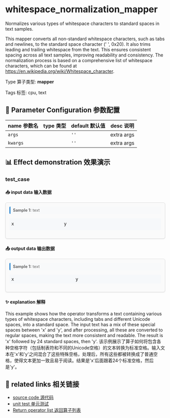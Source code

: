 # whitespace_normalization_mapper

Normalizes various types of whitespace characters to standard spaces in text samples.

This mapper converts all non-standard whitespace characters, such as tabs and newlines,
to the standard space character (' ', 0x20). It also trims leading and trailing
whitespace from the text. This ensures consistent spacing across all text samples,
improving readability and consistency. The normalization process is based on a
comprehensive list of whitespace characters, which can be found at
https://en.wikipedia.org/wiki/Whitespace_character.

Type 算子类型: **mapper**

Tags 标签: cpu, text

## 🔧 Parameter Configuration 参数配置
| name 参数名 | type 类型 | default 默认值 | desc 说明 |
|--------|------|--------|------|
| `args` |  | `''` | extra args |
| `kwargs` |  | `''` | extra args |

## 📊 Effect demonstration 效果演示
### test_case

#### 📥 input data 输入数据
<div class="sample-card" style="border:1px solid #ddd; padding:12px; margin:8px 0; border-radius:6px; background:#fafafa; box-shadow:0 1px 3px rgba(0,0,0,0.1);"><div class="sample-header" style="background:#f8f9fa; padding:4px 8px; margin-bottom:6px; border-radius:3px; font-size:0.9em; color:#666; border-left:3px solid #007acc;"><strong>Sample 1:</strong> text</div><pre style="padding:6px; background:#f6f8fa; border-radius:4px; overflow-x:auto; white-space:pre; word-wrap:normal;">x 	              　​‌‍⁠￼y</pre></div>

#### 📤 output data 输出数据
<div class="sample-card" style="border:1px solid #ddd; padding:12px; margin:8px 0; border-radius:6px; background:#fafafa; box-shadow:0 1px 3px rgba(0,0,0,0.1);"><div class="sample-header" style="background:#f8f9fa; padding:4px 8px; margin-bottom:6px; border-radius:3px; font-size:0.9em; color:#666; border-left:3px solid #007acc;"><strong>Sample 1:</strong> text</div><pre style="padding:6px; background:#f6f8fa; border-radius:4px; overflow-x:auto; white-space:pre; word-wrap:normal;">x                       y</pre></div>

#### ✨ explanation 解释
This example shows how the operator transforms a text containing various types of whitespace characters, including tabs and different Unicode spaces, into a standard space. The input text has a mix of these special spaces between 'x' and 'y', and after processing, all these are converted to regular spaces, making the text more consistent and readable. The result is 'x' followed by 24 standard spaces, then 'y'.
该示例展示了算子如何将包含各种空格字符（包括制表符和不同的Unicode空格）的文本转换为标准空格。输入文本在'x'和'y'之间混合了这些特殊空格，处理后，所有这些都被转换成了普通空格，使得文本更加一致且易于阅读。结果是'x'后面跟着24个标准空格，然后是'y'。


## 🔗 related links 相关链接
- [source code 源代码](../../../data_juicer/ops/mapper/whitespace_normalization_mapper.py)
- [unit test 单元测试](../../../tests/ops/mapper/test_whitespace_normalization_mapper.py)
- [Return operator list 返回算子列表](../../Operators.md)